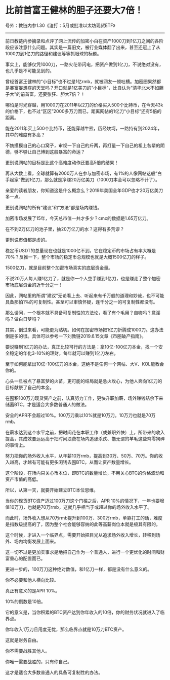 # 比前首富王健林的胆子还要大7倍！

号外：教链内参1.30《渣打：5月或批准以太坊现货ETF》

* * *

前日教链内参摘录和点评了网上流传的加密小白在资产1000刀到1亿刀之间的各阶段应该注意什么问题。其实是一篇旧文，被行业媒体翻了出来，甚至还冠上了从1000刀到1亿刀的路径和建议等等抓眼球的标题。

事实上，能够仅凭1000刀，一路火花带闪电，把资产做到1亿刀，不说绝对没有，也几乎是不可能见到的。

曾经首富王健林的“小目标”也不过是1亿rmb，就被网友一顿吐槽。加密圈果然都是暴富妄想症的天堂吗？开口就是1亿美刀的“小目标”，比自认为“清华北大不如胆子大”的前首富，还要张狂、胆大7倍？！

哪怕是时光穿越，用1000刀在2011年以2刀的价格买入500个比特币，在今天43k的价格下，也不过“区区”2000多万刀而已，距离网帖的1亿刀“小目标”还有5倍的距离。

能在2011年买上500个比特币，还能穿越牛熊，历经坎坷，一路持有到2024年，其中的难度有多高？

不妨摸摸自己的心口窝子，审视一下自己的斤两，再打量一下自己的祖上各辈的阴德，够不够让自己博到这般暴富的命运？

更别说网帖的目标是比这个高难度动作还要高5倍的结果！

再从大数上看，全球就算有2000万人在参与加密市场，有1%的人像网帖这般“白手起家”做到1亿刀，那么就是净赚20万亿美刀（1000刀本金可以忽略不计了）。

亲爱的读者朋友，你知道这是什么概念么？2019年美国全年GDP也才20万亿美刀多一点。

更别说网帖的所有“建议”和“方法”都是场内赚钱。

加密市场发展了15年，今天总市值一共才多少？cmc的数据是1.65万亿刀。

在不到2万亿刀的池子里，抽20万亿刀的水？这得有多荒谬？

更别说市值都是虚的。

稳定币USDT的总量现在也就是1000亿不到。它在稳定币的市场占有率大概是70%？反推一下，整个市场的稳定币总规模也就是大概1500亿刀的样子。

1500亿刀，就是目前整个加密市场真实的底层资金量。

不说20万人每人赚1亿刀了，就是你一个人空手赚到1亿刀，也是赚走了整个加密市场底层资金的近千分之一！

因此，网帖里的所谓“建议”无论看上去、听起来有千万般的道理和妙哉，也不可能具备那怕1%的可复制性。甚至可以审慎怀疑，连千分之一的可复制性都没有。

那么请问，一个根本就不具备可复制性的方法论，看了有个毛用？自嗨吗？意淫吗？做白日梦吗？

其实，倒过来看，可能更为贴切。如何在加密市场把1亿刀折腾成1000刀。这办法倒是多的很。具体可以参考一下刘教链2019.6.15文章《币圈破产指南》。

要说赚到1亿刀的办法，真正比较可行的方法是：拿10亿-100亿刀本金，找一个安全稳定的年化3-10%的理财，每年就可以赚到1亿刀左右。

至于如何能拿出10亿-100亿刀的本金，这绝不是任何一个网帖、大V、KOL能教会你的。

心头一旦被点了暴富梦的火苗，更可能的结局就是急火攻心，为他人奔向1亿刀的目标献祭了自己的本金。

在囤积100万刀现货资产之前，认真努力工作，更快升职加薪，场外赚钱结余下来储蓄BTC，才是适合大多数普通人的做法。

安全的APR不会超过10%。100万刀乘以10%就是10万刀。10万刀也就是70万rmb。

在薪水达到这个水平之前，把时间花在本职工作（或兼职外快）上，所带来的收入提高，其成效要远远高于把时间浪费在场内追涨杀跌、撸无谓的羊毛这些鸡零狗碎的事情上。

努力把你的场外收入水平，从年薪10万rmb，提高到30万、50万、70万。你的收入越高，才越有可能有更多闲钱去囤BTC，从而让资产数量增长。

这个阶段，在场内只关心币本位，即BTC的数量增长，不用关心BTC的价格波动和资产市值的高低。

所以，从第一天，就要开始建立BTC本位思维。

当你的现货BTC资产迈过100万刀这个门槛之后，APR 10%的情况下，一年也要增值10万刀，也就是70万rmb，这就几乎相当于或超过你的场外收入水平了。

而此时，场外收入想从70万rmb提升到100万、300万rmb，单靠打工的话，难度是指数级提高的了，因为整个社会能够容纳的此等高薪岗位本就是极其有限的。

这个时候，才进入一个临界点，需要开始把目光从追求场外收入增长，转移到场外、场内均衡发展上面来。

这一切不过是更加实事求是地把自己作为一个普通人，进行一个更优化的时间和财富重心的配置而已。

更进一步的，100万刀这种绝对数值，和1亿刀一样，都是没有什么意义的。

你不必要和他人横向比较。

真正有意义的是APR 10%。

10%的倒数是10倍。

它的意义是，当你积累的BTC资产达到你年收入的10倍，你的财务状况就进入了临界点。

你年收入1万刀且用度无忧，那么临界点就是10万刀BTC资产。

这就是财务自由。

你不需要战胜其他人。

你唯一需要战胜的，只有你自己。

这才是适合大多数普通人的具备可复制性的办法。

